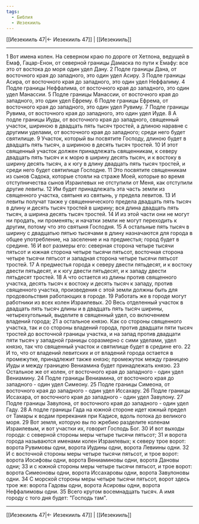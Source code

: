 ```yaml
---
tags:
  - Библия
  - Иезекииль
---
```

[[Иезекииль 47|← Иезекииль 47]] | [[Иезекииль]]

---
1 Вот имена колен. На северном краю по дороге от Хетлона, ведущей в Емаф, Гацар-Енон, от северной границы Дамаска по пути к Емафу: все это от востока до моря один удел Дану.
2 Подле границы Дана, от восточного края до западного, это один удел Асиру.
3 Подле границы Асира, от восточного края до западного, это один удел Неффалиму.
4 Подле границы Неффалима, от восточного края до западного, это один удел Манассии.
5 Подле границы Манассии, от восточного края до западного, это один удел Ефрему.
6 Подле границы Ефрема, от восточного края до западного, это один удел Рувиму.
7 Подле границы Рувима, от восточного края до западного, это один удел Иуде.
8 А подле границы Иуды, от восточного края до западного, священный участок, шириною в двадцать пять тысяч тростей, а длиною наравне с другими уделами, от восточного края до западного; среди него будет святилище.
9 Участок, который вы посвятите Господу, длиною будет в двадцать пять тысяч, а шириною в десять тысяч тростей.
10 И этот священный участок должен принадлежать священникам, к северу двадцать пять тысяч и к морю в ширину десять тысяч, и к востоку в ширину десять тысяч, а к югу в длину двадцать пять тысяч тростей, и среди него будет святилище Господне.
11 Это посвятите священникам из сынов Садока, которые стояли на страже Моей, которые во время отступничества сынов Израилевых не отступили от Меня, как отступили другие левиты.
12 Им будет принадлежать эта часть земли из священного участка, святыня из святынь, у предела левитов.
13 И левиты получат также у священнического предела двадцать пять тысяч в длину и десять тысяч тростей в ширину; вся длина двадцать пять тысяч, а ширина десять тысяч тростей.
14 И из этой части они не могут ни продать, ни променять; и начатки земли не могут переходить к другим, потому что это святыня Господня.
15 А остальные пять тысяч в ширину с двадцатью пятью тысячами в длину назначаются для города в общее употребление, на заселение и на предместья; город будет в средине.
16 И вот размеры его: северная сторона четыре тысячи пятьсот и южная сторона четыре тысячи пятьсот, восточная сторона четыре тысячи пятьсот и западная сторона четыре тысячи пятьсот тростей.
17 А предместья города к северу двести пятьдесят, и к востоку двести пятьдесят, и к югу двести пятьдесят, и к западу двести пятьдесят тростей.
18 А что остается из длины против священного участка, десять тысяч к востоку и десять тысяч к западу, против священного участка, произведения с этой земли должны быть для продовольствия работающих в городе.
19 Работать же в городе могут работники из всех колен Израилевых.
20 Весь отделенный участок в двадцать пять тысяч длины и в двадцать пять тысяч ширины, четырехугольный, выделите в священный удел, со включением владений города;
21 а остальное князю. Как со стороны священного участка, так и со стороны владений города, против двадцати пяти тысяч тростей до восточной границы участка, и на запад против двадцати пяти тысяч у западной границы соразмерно с сими уделами, удел князю, так что священный участок и святилище будет в средине его.
22 И то, что от владений левитских и от владений города остается в промежутке, принадлежит также князю; промежуток между границею Иуды и между границею Вениамина будет принадлежать князю.
23 Остальное же от колен, от восточного края до западного - один удел Вениамину.
24 Подле границы Вениамина, от восточного края до западного - один удел Симеону.
25 Подле границы Симеона, от восточного края до западного - один удел Иссахару.
26 Подле границы Иссахара, от восточного края до западного - один удел Завулону.
27 Подле границы Завулона, от восточного края до западного - один удел Гаду.
28 А подле границы Гада на южной стороне идет южный предел от Тамары к водам пререкания при Кадисе, вдоль потока до великого моря.
29 Вот земля, которую вы по жребию разделите коленам Израилевым, и вот участки их, говорит Господь Бог.
30 И вот выходы города: с северной стороны меры четыре тысячи пятьсот;
31 и ворота города называются именами колен Израилевых; к северу трое ворот: ворота Рувимовы одни, ворота Иудины одни, ворота Левиины одни.
32 И с восточной стороны меры четыре тысячи пятьсот, и трое ворот: ворота Иосифовы одни, ворота Вениаминовы одни, ворота Дановы одни;
33 и с южной стороны меры четыре тысячи пятьсот, и трое ворот: ворота Симеоновы одни, ворота Иссахаровы одни, ворота Завулоновы одни.
34 С морской стороны меры четыре тысячи пятьсот, ворот здесь трое же: ворота Гадовы одни, ворота Асировы одни, ворота Неффалимовы одни.
35 Всего кругом восемнадцать тысяч. А имя городу с того дня будет: "Господь там".

---
[[Иезекииль 47|← Иезекииль 47]] | [[Иезекииль]]